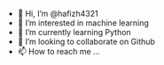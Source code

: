 - 👋 Hi, I’m @hafizh4321
- 👀 I’m interested in machine learning
- 🌱 I’m currently learning Python
- 💞️ I’m looking to collaborate on Github
- 📫 How to reach me ...

<!---
hafizh4321/hafizh4321 is a ✨ special ✨ repository because its `README.md` (this file) appears on your GitHub profile.
You can click the Preview link to take a look at your changes.
--->
